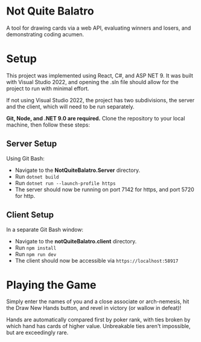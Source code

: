 # Not Quite Balatro
A tool for drawing cards via a web API, evaluating winners and losers, and demonstrating coding acumen.

# Setup
This project was implemented using React, C#, and ASP NET 9. It was built with Visual Studio 2022, and opening the .sln file should allow for the project to run with minimal effort.

If not using Visual Studio 2022, the project has two subdivisions, the server and the client, which will need to be run separately.

**Git, Node, and .NET 9.0 are required.** Clone the repository to your local machine, then follow these steps:

## Server Setup
Using Git Bash:
- Navigate to the **NotQuiteBalatro.Server** directory.
- Run `dotnet build`
- Run `dotnet run --launch-profile https`
- The server should now be running on port 7142 for https, and port 5720 for http.

## Client Setup
In a separate Git Bash window:
- Navigate to the **notQuiteBalatro.client** directory.
- Run `npm install`
- Run `npm run dev`
- The client should now be accessible via `https://localhost:58917`

# Playing the Game
Simply enter the names of you and a close associate or arch-nemesis, hit the Draw New Hands button, and revel in victory (or wallow in defeat)!

Hands are automatically compared first by poker rank, with ties broken by which hand has cards of higher value. Unbreakable ties aren't impossible, but are exceedingly rare.